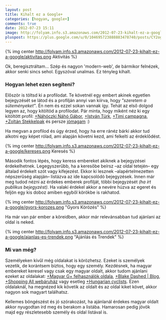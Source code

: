 ```yaml
---
layout: post
title: Kihalt ez a Google+
categories: [hogyan, google+]
comments: true
date: 2012-07-23 15:11
image: http://folyam.info.s3.amazonaws.com/2012-07-23-kihalt-ez-a-google/ajanlas-es-trendek.png
pluspost: https://plus.google.com/u/0/104695723888883478740/posts/CY2ogmE69L2
---
```


{% img center http://folyam.info.s3.amazonaws.com/2012-07-23-kihalt-ez-a-google/aktivitas.png Aktivitás %}

Ok, beregisztráltam... Szép és nagyon 'modern-web', de bármikor felnézek, akkor senki sincs sehol. Egyszóval unalmas. Ez tényleg kihalt.

### Hogyan lehet ezen segíteni?

Először is töltsd ki a profilodat. Te követnél egy embert akinek egyetlen bejegyzését se látod és a profilján annyi van kiírva, hogy _"szeretem a süteményeket"_. Én nem és ezzel sokan vannak így. Tehát az első dolgod legyen az, hogy kitöltöd a profilodat. Pár minta, hogy miként néz ki egy kitöltött profil: [+Náhóczki Náhó Gábor](https://plus.google.com/u/0/108110717078326667823/about), [+István Türk](https://plus.google.com/u/0/115019568040610449328/about), [+Timi campagna](https://plus.google.com/u/0/104284104510859678143/about), [+Zoltán Stekkelpak](https://plus.google.com/u/0/102497722463404815827/about) és persze [jómagam](https://plus.google.com/u/0/104695723888883478740/about) :)

Ha megvan a profilod és úgy érzed, hogy ha erre ránéz bárki akkor tud alkotni egy képet rólad, ami alapján követni kezd, ami felkelti az érdeklődést.

{% img center http://folyam.info.s3.amazonaws.com/2012-07-23-kihalt-ez-a-google/kereses.png Keresés %}

Második fontos lépés, hogy keress embereket akiknek a bejegyzései érdekelhetnek. Legegyszerűbb, ha a keresőbe beírsz –az oldal tetején– egy általad érdekelt szót vagy kifejezést. Ekkor ki lesznek –alapértelmezetten népszerűség alapján– listázva az ide kapcsolódó bejegyzések. Innen már meg tudod nézni az érdekes emberek profilját, többi bejegyzését _(ha írt publikus bejegyzést)_. Ha valaki érdekel akkor a nevére húzva az egeret és feljön egy kis doboz amiben egyből körökbe is rakhatod.

{% img center  http://folyam.info.s3.amazonaws.com/2012-07-23-kihalt-ez-a-google/gyors-korozes.png "Gyors Körözés" %}

Ha már van pár ember a köreidben, akkor már relevánsabban tud ajánlani az oldal is neked.

{% img center http://folyam.info.s3.amazonaws.com/2012-07-23-kihalt-ez-a-google/ajanlas-es-trendek.png "Ajánlás és Trendek" %}

### Mi van még?

Személyeken kívűl még oldalakat is körözhetsz. Ezeket is személyek vezetik, de korántsem biztos, hogy egy személy. Kezdésnek, ha magyar embereket keresel vagy csak egy magyar oldalt, akkor tudom ajánlani ezeket az oldalakat: [+Magyar G+ felhasználók oldala](https://plus.google.com/u/0/103179886283856910732/posts), [+Blake Dashed | Blog](https://plus.google.com/u/0/108438016412516478289/posts), [+Shopping All webáruház](https://plus.google.com/u/0/105356270585330393794/posts) vagy esetleg [+Hungarian cyclists](https://plus.google.com/u/0/101483994228463734945/posts). Ezen oldalaknál, ha megnézed kik követik az oldalt és az oldal kiket követ, akkor nagyon sok magyart találhatsz.

Kellemes böngészést és jó szórakozást, ha ajánlanál érdekes magyar oldalt akkor nyugodtan írd meg és berakom a listába. Hamarosan pedig jövök majd egy részletesebb személy és oldal listával is.